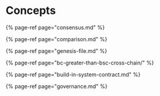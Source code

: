 # Concepts

{% page-ref page="consensus.md" %}

{% page-ref page="comparison.md" %}

{% page-ref page="genesis-file.md" %}

{% page-ref page="bc-greater-than-bsc-cross-chain/" %}

{% page-ref page="build-in-system-contract.md" %}

{% page-ref page="governance.md" %}

